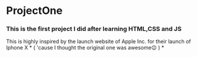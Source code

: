 # ProjectOne
### This is the first project I did after learning HTML,CSS and JS 
This is highly inspired by the launch website of Apple Inc. for their launch of Iphone X * ( 'cause I thought the original one was awesome😉 ) *



